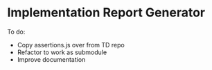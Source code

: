 # Implementation Report Generator
To do:
* Copy assertions.js over from TD repo
* Refactor to work as submodule
* Improve documentation
